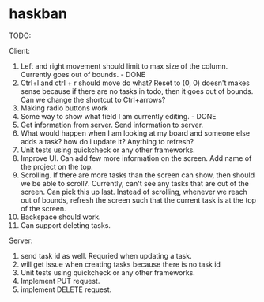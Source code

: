 # haskban
TODO:

Client:
1. Left and right movement should limit to max size of the column. Currently goes out of bounds. - DONE
2. Ctrl+l and ctrl + r should move do what? Reset to (0, 0) doesn't makes sense because if there are no tasks in todo, then it goes out of bounds. Can we change the shortcut to Ctrl+arrows?
3. Making radio buttons work
4. Some way to show what field I am currently editing. - DONE
5. Get information from server. Send information to server.
6. What would happen when I am looking at my board and someone else adds a task? how do i update it? Anything to refresh?
7. Unit tests using quickcheck or any other frameworks.
8. Improve UI. Can add few more information on the screen. Add name of the project on the top.
9. Scrolling. If there are more tasks than the screen can show, then should we be able to scroll?. Currently, can't see any tasks that are out of the screen. Can pick this up last. Instead of scrolling, whenever we reach out of bounds, refresh the screen such that the current task is at the top of the screen.
10. Backspace should work.
11. Can support deleting tasks.


Server:
1. send task id as well. Requried when updating a task.
2. will get issue when creating tasks because there is no task id
3. Unit tests using quickcheck or any other frameworks.
4. Implement PUT request.
5. implement DELETE request. 

